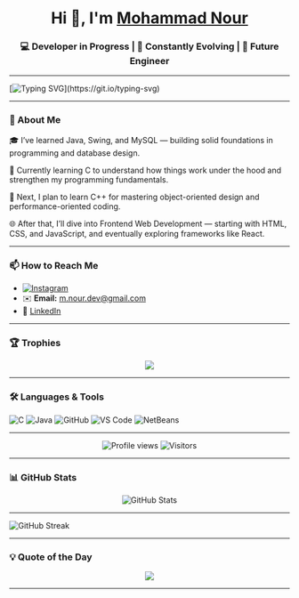 <!-- Mohammad Nour ALTURKMANI / Tagline -->
<h1 align="center">Hi 👋, I'm <a href="https://github.com/nour690">Mohammad Nour</a></h1>
<h3 align="center">💻 Developer in Progress | 🧠 Constantly Evolving | 🚀 Future Engineer</h3>
 
---

[![Typing SVG](https://readme-typing-svg.demolab.com?font=Fira+Code&weight=600&size=21&duration=5050&pause=950&width=435&lines=Welcome+To+My+Github+👋;Code.+Debug.+Learn.+Repeat.+💻;Always+learning,+always+improving+💪+.)](https://git.io/typing-svg)

---

### 🌟 About Me

🎓 I’ve learned Java, Swing, and MySQL — building solid foundations in programming and database design.

🔧 Currently learning C to understand how things work under the hood and strengthen my programming fundamentals.

🎯 Next, I plan to learn C++ for mastering object-oriented design and performance-oriented coding.

🌐 After that, I’ll dive into Frontend Web Development — starting with HTML, CSS, and JavaScript, and eventually exploring frameworks like React.


---

### 📫 How to Reach Me
- [![Instagram](https://img.shields.io/badge/Instagram-%23E4405F.svg?style=for-the-badge&logo=Instagram&logoColor=white)](https://instagram.com/noor_turkmani)
- ✉️ **Email:** m.nour.dev@gmail.com
- 💼 [LinkedIn](https://linkedin.com/in/MohammadNourALTURKMANI)

---

### 🏆 Trophies
<p align="center">
  <img src="https://github-profile-trophy.vercel.app/?username=nour690&theme=tokyonight&no-frame=true&no-bg=true&margin-w=15" />
</p>

---

### 🛠️ Languages & Tools
![C](https://img.shields.io/badge/C-00599C.svg?style=for-the-badge&logo=c&logoColor=white)
![Java](https://img.shields.io/badge/Java-%23ED8B00.svg?style=for-the-badge&logo=java&logoColor=white)
![GitHub](https://img.shields.io/badge/GitHub-181717.svg?style=for-the-badge&logo=github&logoColor=white)
![VS Code](https://img.shields.io/badge/VS%20Code-0078D4.svg?style=for-the-badge&logo=visual-studio-code&logoColor=white)
![NetBeans](https://img.shields.io/badge/Apache%20NetBeans-1B6AC6.svg?style=for-the-badge&logo=apache-netbeans-ide&logoColor=white)


---

<p align="center">
  <img src="https://komarev.com/ghpvc/?username=nour690&color=brightgreen" alt="Profile views" />
  <img src="https://visitor-badge.laobi.icu/badge?page_id=nour690.nour690" alt="Visitors" />
</p>

---

### 📊 GitHub Stats
<p align="center">
  <img src="https://github-readme-stats.vercel.app/api?username=nour690&show_icons=true&theme=tokyonight" alt="GitHub Stats" />
</p>

---

 <img src="https://streak-stats.demolab.com?user=nour690&theme=tokyonight&hide_border=true" alt="GitHub Streak" />
 
---

### 💡 Quote of the Day
<p align="center">
  <img src="https://quotes-github-readme.vercel.app/api?type=horizontal&theme=radical" />
</p>

---


